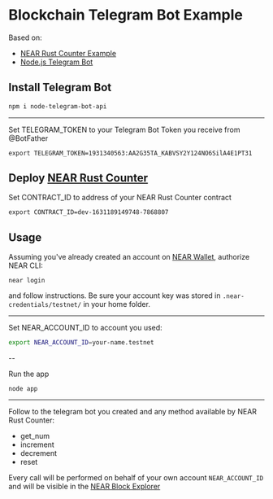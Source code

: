 # Blockchain Telegram Bot Example

Based on: 
- [NEAR Rust Counter Example](https://examples.near.org/rust-counter)
- [Node.js Telegram Bot](https://github.com/yagop/node-telegram-bot-api)

## Install Telegram Bot

```sh
npm i node-telegram-bot-api
```

---

Set TELEGRAM_TOKEN to your Telegram Bot Token you receive from @BotFather

```
export TELEGRAM_TOKEN=1931340563:AA2G35TA_KABVSY2Y124NO6SilA4E1PT31
````

## Deploy [NEAR Rust Counter](https://examples.near.org/rust-counter)

Set CONTRACT_ID to address of your NEAR Rust Counter contract

```
export CONTRACT_ID=dev-1631189149748-7868807
````

## Usage

Assuming you've already created an account on [NEAR Wallet], authorize NEAR CLI:

 ```near login```
 
 and follow instructions. Be sure your account key was stored in `.near-credentials/testnet/` in your home folder.

---

Set NEAR_ACCOUNT_ID to account you used: 

```sh
export NEAR_ACCOUNT_ID=your-name.testnet
```

--

Run the app

```node app```

---

Follow to the telegram bot you created and any method available by NEAR Rust Counter:

- get_num
- increment
- decrement
- reset

Every call will be performed on behalf of your own account `NEAR_ACCOUNT_ID` and will be visible in the [NEAR Block Explorer]

[NEAR Wallet]: https://wallet.testnet.near.org/
[NEAR Block Explorer]: https://explorer.testnet.near.org/
